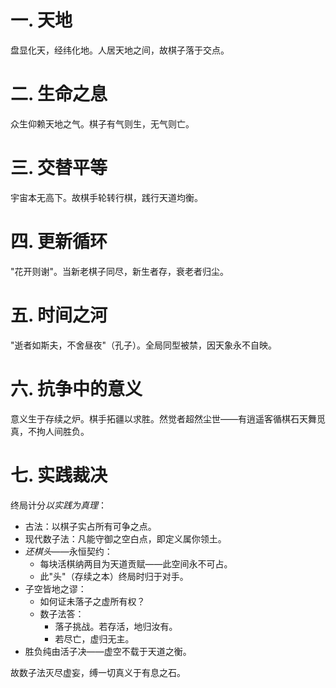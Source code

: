# 一. 天地

盘显化天，经纬化地。人居天地之间，故棋子落于交点。

# 二. 生命之息

众生仰赖天地之气。棋子有气则生，无气则亡。

# 三. 交替平等

宇宙本无高下。故棋手轮转行棋，践行天道均衡。

# 四. 更新循环

"花开则谢"。当新老棋子同尽，新生者存，衰老者归尘。

# 五. 时间之河

"逝者如斯夫，不舍昼夜"（孔子）。全局同型被禁，因天象永不自映。

# 六. 抗争中的意义

意义生于存续之炉。棋手拓疆以求胜。然觉者超然尘世——有逍遥客循棋石天舞觅真，不拘人间胜负。

# 七. 实践裁决

终局计分*以实践为真理*：

- 古法：以棋子实占所有可争之点。
- 现代数子法：凡能守御之空白点，即定义属你领土。
- *还棋头*——永恒契约：
  - 每块活棋纳两目为天道贡赋——此空间永不可占。
  - 此"头"（存续之本）终局时归于对手。
- 子空皆地之谬：
  - 如何证未落子之虚所有权？
  - 数子法答：
    - 落子挑战。若存活，地归汝有。
    - 若尽亡，虚归无主。
- 胜负纯由活子决——虚空不载于天道之衡。

故数子法灭尽虚妄，缚一切真义于有息之石。